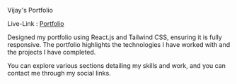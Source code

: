 Vijay's Portfolio

Live-Link : [Portfolio](https://vijayasportfolio.netlify.app/)

Designed my portfolio using React.js and Tailwind CSS, ensuring it is fully responsive. The portfolio highlights the technologies I have worked with and the projects I have completed. 

You can explore various sections detailing my skills and work, and you can contact me through my social links.

